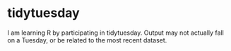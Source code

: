 # tidytuesday
I am learning R by participating in tidytuesday. Output may not actually fall on a Tuesday, or be related to the most recent dataset.
